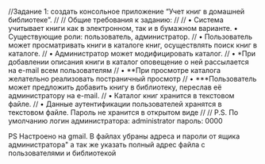 //Задание 1: создать консольное приложение “Учет книг в домашней библиотеке”.
//
//        Общие требования к заданию:
//
//        • Система учитывает книги как в электронном, так и в бумажном варианте. • Существующие роли: пользователь, администратор.
//        • Пользователь может просматривать книги в каталоге книг, осуществлять поиск книг в каталоге.
//        • Администратор может модифицировать каталог.
//        • *При добавлении описания книги в каталог оповещение о ней рассылается на e-mail всем пользователям
//        • **При просмотре каталога желательно реализовать постраничный просмотр
//        • ***Пользователь может предложить добавить книгу в библиотеку, переслав её администратору на e-mail.
//        • Каталог книг хранится в текстовом файле.
//        • Данные аутентификации пользователей хранятся в текстовом файле. Пароль не хранится в открытом виде
//
//        P.S. По умолчанию логин администратора: administrator пароль: 0000

PS Настроено на gmail. В файлах убраны адреса и пароли от ящика администратора" а так же указать полный адрес файла с пользователями и библиотекой
